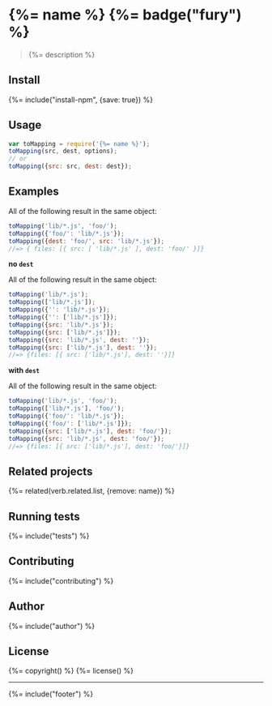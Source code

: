 # {%= name %} {%= badge("fury") %}

> {%= description %}

## Install
{%= include("install-npm", {save: true}) %}

## Usage

```js
var toMapping = require('{%= name %}');
toMapping(src, dest, options);
// or
toMapping({src: src, dest: dest});
```

## Examples

All of the following result in the same object:

```js
toMapping('lib/*.js', 'foo/');
toMapping({'foo/': 'lib/*.js'});
toMapping({dest: 'foo/', src: 'lib/*.js'});
//=> { files: [{ src: [ 'lib/*.js' ], dest: 'foo/' }]}
```

**no `dest`**

All of the following result in the same object:

```js
toMapping('lib/*.js');
toMapping(['lib/*.js']);
toMapping({'': 'lib/*.js'});
toMapping({'': ['lib/*.js']});
toMapping({src: 'lib/*.js'});
toMapping({src: ['lib/*.js']});
toMapping({src: 'lib/*.js', dest: ''});
toMapping({src: ['lib/*.js'], dest: ''});
//=> {files: [{ src: ['lib/*.js'], dest: ''}]}
```

**with `dest`**

All of the following result in the same object:

```js
toMapping('lib/*.js', 'foo/');
toMapping(['lib/*.js'], 'foo/');
toMapping({'foo/': 'lib/*.js'});
toMapping({'foo/': ['lib/*.js']});
toMapping({src: ['lib/*.js'], dest: 'foo/'});
toMapping({src: 'lib/*.js', dest: 'foo/'});
//=> {files: [{ src: ['lib/*.js'], dest: 'foo/'}]}
```

## Related projects
{%= related(verb.related.list, {remove: name}) %}  

## Running tests
{%= include("tests") %}

## Contributing
{%= include("contributing") %}

## Author
{%= include("author") %}

## License
{%= copyright() %}
{%= license() %}

***

{%= include("footer") %}
